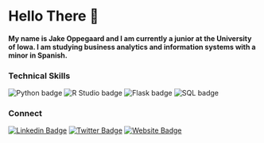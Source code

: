 # Hello There 👋 
#### My name is Jake Oppegaard and I am currently a junior at the University of Iowa. I am studying business analytics and information systems with a minor in Spanish.

### Technical Skills
![Python badge](https://img.shields.io/static/v1?message=python&logo=python&labelColor=5c5c5c&color=3776AB&logoColor=white&label=%20&style=for-the-badge)
![R Studio badge](https://img.shields.io/static/v1?message=R%20Studio&logo=RStudio&labelColor=75AADB&color=75AADB&logoColor=white&label=%20&style=for-the-badge)
![Flask badge](https://img.shields.io/static/v1?message=Flask&logo=Flask&labelColor=grey&color=grey&logoColor=white&label=%20&style=for-the-badge)
![SQL badge](https://img.shields.io/static/v1?message=SQL&logo=SQL&labelColor=green&color=green&logoColor=black&label=%20&style=for-the-badge)

### Connect
[![Linkedin Badge](https://img.shields.io/badge/-LinkedIn-0e76a8?style=flat-square&logo=Linkedin&logoColor=white)](https://www.linkedin.com/in/jake-oppegaard/)
[![Twitter Badge](https://img.shields.io/badge/-Twitter-00acee?style=flat-square&logo=Twitter&logoColor=white)](https://twitter.com/joppegaard6)
[![Website Badge](https://img.shields.io/badge/Website-3b5998?style=flat-square&logo=google-chrome&logoColor=white)](https://jakeoppegaard.com)

<!--
**JakeOppegaard/JakeOppegaard** is a ✨ _special_ ✨ repository because its `README.md` (this file) appears on your GitHub profile.


